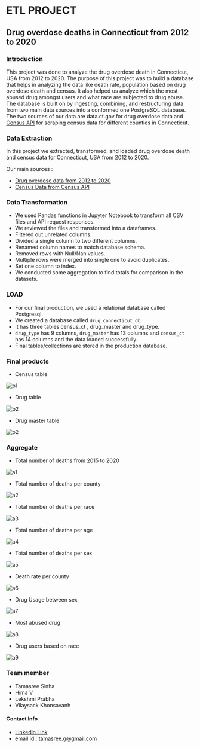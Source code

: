 # ETL PROJECT

## Drug overdose deaths in Connecticut from 2012 to 2020

### Introduction

This project was done to analyze the drug overdose death in Connecticut, USA from 2012 to 2020. The purpose of this project was to build a database that helps  in analyzing the data like  death rate, population  based on  drug overdose death and census.
It also helped us analyze which the most abused drug amongst users and what race are subjected to drug abuse. 
The database is built on by ingesting, combining, and restructuring data from two main data sources into a conformed one PostgreSQL database. The two sources of our data are data.ct.gov for drug overdose data and [Census  API](https://www.census.gov/data/developers/data-sets.html) for scraping census data for different counties in Connecticut.

### Data Extraction

In this project we extracted, transformed, and loaded drug overdose death and census data for Connecticut, USA from 2012 to 2020.

Our main sources :

- [Drug overdose data from 2012 to 2020 ](https://data.ct.gov/Health-and-Human-Services/Accidental-Drug-Related-Deaths-2012-2020/rybz-nyjw)
- [Census Data from Census API](https://www.census.gov/data/developers/data-sets.html)

### Data Transformation

- We used  Pandas functions in Jupyter Notebook to transform all CSV files and API request responses.
- We reviewed the files and transformed into a dataframes.
- Filtered out unrelated columns.
- Divided a single column to two different columns. 
- Renamed column names to match database schema.
- Removed rows with Null/Nan values.
- Multiple rows were merged into single one to avoid duplicates.
- Set one column to index.
- We conducted some aggregation to find totals for comparison in the datasets.

### LOAD 

- For our final production, we used a relational database called Postgresql.
- We created a database called `drug_connecticut_db`.
- It has three tables census_ct , drug_master and drug_type.
- `drug_type` has 9 columns, `drug_master` has 13 columns and `census_ct` has 14 columns and the data loaded successfully. 
- Final tables/collections are stored in the production database.

### Final products

- Census table

![p1](images/product1.png)

- Drug table

![p2](images/product3.png)

- Drug master table

![p2](images/product2.png)

### Aggregate

- Total number of deaths from 2015 to 2020

![a1](images/a1.png)

- Total number of deaths per county

![a2](images/a2.png)

- Total number of deaths per race

![a3](images/a3.png)

- Total number of deaths per age

![a4](images/a4.png)

- Total number of deaths per sex

![a5](images/a5.png)

- Death rate per county

![a6](images/a6.png)

- Drug Usage between sex

![a7](images/a7.png)

- Most abused drug

![a8](images/a8.png)

- Drug users based on race

![a9](images/a9.png)


### Team member

- Tamasree Sinha
- Hima V
- Lekshmi Prabha
- Vilaysack Khonsavanh

#### Contact Info
* [Linkedin Link](https://www.linkedin.com/in/tamasree-sinha/)
* email id : tamasree.g@gmail.com